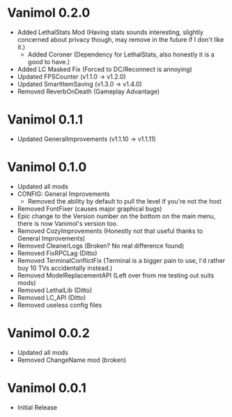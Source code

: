 # Vanimol 0.2.0
- Added LethalStats Mod (Having stats sounds interesting, slightly concerned about privacy though, may remove in the future if I don't like it.)
    - Added Coroner (Dependency for LethalStats, also honestly it is a good to have.)
- Added LC Masked Fix (Forced to DC/Reconnect is annoying)
- Updated FPSCounter (v1.1.0 -> v1.2.0)
- Updated SmartItemSaving (v1.3.0 -> v1.4.0)
- Removed ReverbOnDeath (Gameplay Advantage)

# Vanimol 0.1.1
- Updated GeneralImprovements (v1.1.10 -> v1.1.11)

# Vanimol 0.1.0
- Updated all mods
- CONFIG: General Improvements
    - Removed the ability by default to pull the level if you're not the host
- Removed FontFixer (causes major graphical bugs)
- Epic change to the Version number on the bottom on the main menu, there is now Vanimol's version too.
- Removed CozyImprovements (Honestly not that useful thanks to General Improvements)
- Removed CleanerLogs (Broken? No real difference found)
- Removed FixRPCLag (Ditto)
- Removed TerminalConflictFix (Terminal is a bigger pain to use, I'd rather buy 10 TVs accidentally instead.)
- Removed ModelReplacementAPI (Left over from me testing out suits mods)
- Removed LethalLib (Ditto)
- Removed LC_API (Ditto)
- Removed useless config files

# Vanimol 0.0.2
- Updated all mods
- Removed ChangeName mod (broken)

# Vanimol 0.0.1
- Initial Release
